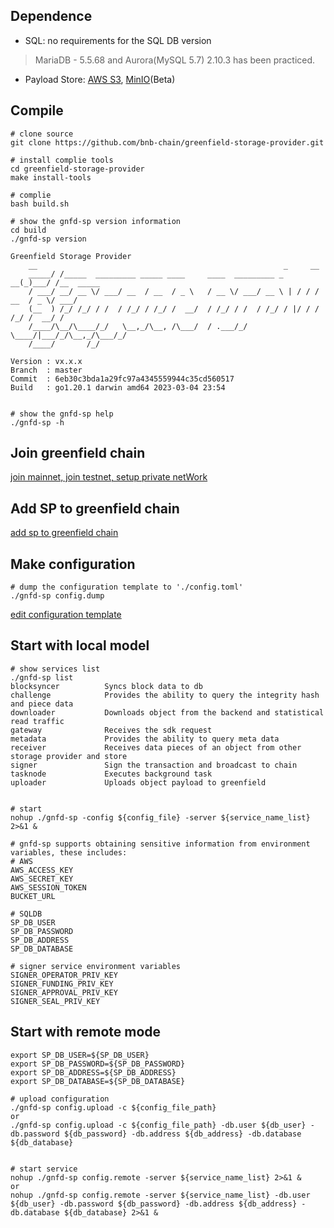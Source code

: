 ## Dependence
* SQL: no requirements for the SQL DB version
> MariaDB - 5.5.68 and Aurora(MySQL 5.7) 2.10.3 has been practiced.
* Payload Store: [AWS S3](https://aws.amazon.com/cn/s3/), [MinIO](https://min.io/)(Beta)

## Compile
```shell
# clone source
git clone https://github.com/bnb-chain/greenfield-storage-provider.git

# install complie tools
cd greenfield-storage-provider
make install-tools 

# complie
bash build.sh

# show the gnfd-sp version information
cd build
./gnfd-sp version

Greenfield Storage Provider
    __                                                       _     __
    _____/ /_____  _________ _____ ____     ____  _________ _   __(_)___/ /__  _____
    / ___/ __/ __ \/ ___/ __  / __  / _ \   / __ \/ ___/ __ \ | / / / __  / _ \/ ___/
    (__  ) /_/ /_/ / /  / /_/ / /_/ /  __/  / /_/ / /  / /_/ / |/ / / /_/ /  __/ /
    /____/\__/\____/_/   \__,_/\__, /\___/  / .___/_/   \____/|___/_/\__,_/\___/_/
    /____/       /_/

Version : vx.x.x
Branch  : master
Commit  : 6eb30c3bda1a29fc97a4345559944c35cd560517
Build   : go1.20.1 darwin amd64 2023-03-04 23:54


# show the gnfd-sp help
./gnfd-sp -h
```

## Join greenfield chain
[join mainnet, join testnet, setup private netWork](https://github.com/bnb-chain/greenfield/tree/master/docs/tutorial)

## Add SP to greenfield chain
[add sp to greenfield chain](https://github.com/bnb-chain/greenfield/blob/fynn/doc/docs/tutorial/07-storage-provider.md)

## Make configuration
  ```shell
  # dump the configuration template to './config.toml'
  ./gnfd-sp config.dump
  ```

[edit configuration template](../../config/config_template.toml)

## Start with local model
```shell
# show services list
./gnfd-sp list
blocksyncer          Syncs block data to db
challenge            Provides the ability to query the integrity hash and piece data
downloader           Downloads object from the backend and statistical read traffic
gateway              Receives the sdk request
metadata             Provides the ability to query meta data
receiver             Receives data pieces of an object from other storage provider and store
signer               Sign the transaction and broadcast to chain
tasknode             Executes background task
uploader             Uploads object payload to greenfield


# start 
nohup ./gnfd-sp -config ${config_file} -server ${service_name_list} 2>&1 &

# gnfd-sp supports obtaining sensitive information from environment variables, these includes:
# AWS
AWS_ACCESS_KEY 
AWS_SECRET_KEY
AWS_SESSION_TOKEN
BUCKET_URL

# SQLDB
SP_DB_USER
SP_DB_PASSWORD
SP_DB_ADDRESS
SP_DB_DATABASE

# signer service environment variables
SIGNER_OPERATOR_PRIV_KEY
SIGNER_FUNDING_PRIV_KEY
SIGNER_APPROVAL_PRIV_KEY
SIGNER_SEAL_PRIV_KEY
```



## Start with remote mode

  ```shell
  export SP_DB_USER=${SP_DB_USER}
  export SP_DB_PASSWORD=${SP_DB_PASSWORD}
  export SP_DB_ADDRESS=${SP_DB_ADDRESS}
  export SP_DB_DATABASE=${SP_DB_DATABASE}
  
  # upload configuration
 ./gnfd-sp config.upload -c ${config_file_path}
 or
./gnfd-sp config.upload -c ${config_file_path} -db.user ${db_user} -db.password ${db_password} -db.address ${db_address} -db.database ${db_database}
  

  # start service
  nohup ./gnfd-sp config.remote -server ${service_name_list} 2>&1 &
  or 
  nohup ./gnfd-sp config.remote -server ${service_name_list} -db.user ${db_user} -db.password ${db_password} -db.address ${db_address} -db.database ${db_database} 2>&1 &
  
  ```
